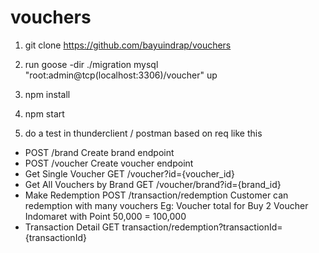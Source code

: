 # vouchers

1. git clone https://github.com/bayuindrap/vouchers

2. run goose -dir ./migration mysql "root:admin@tcp(localhost:3306)/voucher" up

3. npm install

4. npm start

5. do a test in thunderclient / postman based on req like this
- POST /brand Create brand endpoint
- POST /voucher Create voucher endpoint
- Get Single Voucher GET /voucher?id={voucher_id}
- Get All Vouchers by Brand GET /voucher/brand?id={brand_id}
- Make Redemption POST /transaction/redemption
Customer can redemption with many vouchers
Eg: Voucher
total for Buy 2 Voucher Indomaret with
Point 50,000 = 100,000
- Transaction Detail GET transaction/redemption?transactionId={transactionId}
